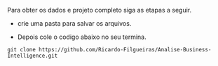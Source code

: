 

Para obter os dados e projeto completo siga as etapas a seguir.

* crie uma pasta para salvar os arquivos.
  
* Depois cole o codigo abaixo no seu termina. 

```
git clone https://github.com/Ricardo-Filgueiras/Analise-Business-Intelligence.git

```

